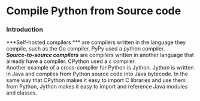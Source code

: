 # Compile Python from Source code

### Introduction

***Self-hosted compilers *** are compilers written in the language they compile, such as the Go compiler. PyPy used a python compiler.  
***Source-to-source compilers*** are compilers written in another language that already have a compiler. CPython used a c compiler.  
Another example of a cross-compiler for Python is Jython. Jython is written in Java and compiles from Python source code into Java bytecode. In the same way that CPython makes it easy to import C libraries and use them from Python, Jython makes it easy to import and reference Java modules and classes.  



